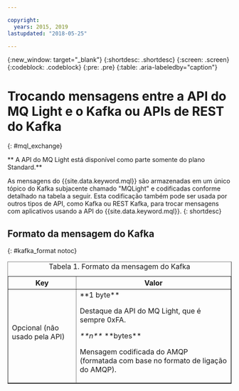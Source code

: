 ```yaml
---

copyright:
  years: 2015, 2019
lastupdated: "2018-05-25"

---
```


{:new_window: target="_blank"}
{:shortdesc: .shortdesc}
{:screen: .screen}
{:codeblock: .codeblock}
{:pre: .pre}
{:table: .aria-labeledby="caption"}

<!-- 15/11/18: info moved to eventstreams075.md, moved because of doc app changes -->
# Trocando mensagens entre a API do MQ Light e o Kafka ou APIs de REST do Kafka
{: #mql_exchange}

** A API do MQ Light está disponível como parte somente do plano Standard.**
<br/>

As mensagens do {{site.data.keyword.mql}} são armazenadas em um único tópico do Kafka
subjacente chamado "MQLight" e codificadas conforme detalhado na tabela a seguir. Esta codificação também pode
ser usada por outros tipos de API, como Kafka ou REST Kafka, para trocar mensagens com aplicativos
usando a API do {{site.data.keyword.mql}}.
{: shortdesc}

## Formato da mensagem do Kafka
{: #kafka_format notoc}

<table border='1'>
<caption>Tabela 1. Formato da mensagem do Kafka</caption>
  <tr>
    <th> Key </th>
    <th> Valor </th>
  </tr>
  <tr>
    <td> Opcional (não usado pela API)
	<p></p>
	</td>
    <td>**1 byte**
	<p>		     Destaque da API do MQ Light, que é sempre 0xFA.</p>
    <p><var class="keyword varname">**n**</var> **bytes**</p>
    <p>		    Mensagem codificada do AMQP (formatada com base no formato de ligação do AMQP). </p></td>
  </tr>
</table>



